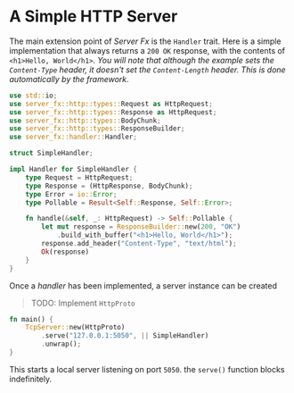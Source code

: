 A Simple HTTP Server
===

The main extension point of *Server Fx* is the `Handler` trait. Here is a
simple implementation that always returns a `200 OK` response, with the
contents of `<h1>Hello, World</h1>`. *You will note that although the
example sets the `Content-Type` header, it doesn't set the `Content-Length`
header. This is done automatically by the framework*.

```rust
use std::io;
use server_fx::http::types::Request as HttpRequest;
use server_fx::http::types::Response as HttpRequest;
use server_fx::http::types::BodyChunk;
use server_fx::http::types::ResponseBuilder;
use server_fx::handler::Handler;

struct SimpleHandler;

impl Handler for SimpleHandler {
    type Request = HttpRequest;
    type Response = (HttpResponse, BodyChunk);
    type Error = io::Error;
    type Pollable = Result<Self::Response, Self::Error>;

    fn handle(&self, _: HttpRequest) -> Self::Pollable {
        let mut response = ResponseBuilder::new(200, "OK")
            .build_with_buffer("<h1>Hello, World</h1>");
        response.add_header("Content-Type", "text/html");
        Ok(response)
    }
}
```

Once a *handler* has been implemented, a server instance can be created

> TODO: Implement `HttpProto`

```rust
fn main() {
    TcpServer::new(HttpProto)
        .serve("127.0.0.1:5050", || SimpleHandler)
        .unwrap();
}
```

This starts a local server listening on port `5050`. the `serve()` function
blocks indefinitely.
